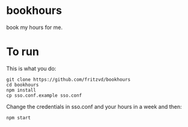 bookhours
=========

book my hours for me.

To run
======
This is what you do:

    git clone https://github.com/fritzvd/bookhours
    cd bookhours
    npm install
    cp sso.conf.example sso.conf

Change the credentials in sso.conf and your hours in a week and then:
    
    npm start
